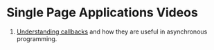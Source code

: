 # Single Page Applications Videos

1. [Understanding callbacks](https://s3.amazonaws.com/nss-lecture-videos/XHR+and+Callbacks.mp4) and how they are useful in asynchronous programming.